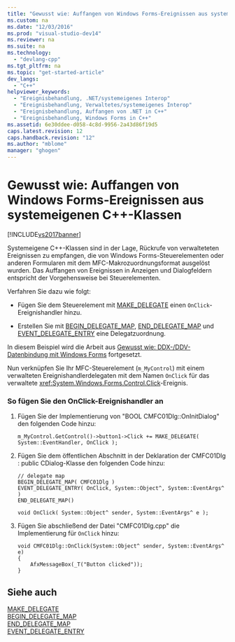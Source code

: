 ```yaml
---
title: "Gewusst wie: Auffangen von Windows Forms-Ereignissen aus systemeigenen C++-Klassen"
ms.custom: na
ms.date: "12/03/2016"
ms.prod: "visual-studio-dev14"
ms.reviewer: na
ms.suite: na
ms.technology: 
  - "devlang-cpp"
ms.tgt_pltfrm: na
ms.topic: "get-started-article"
dev_langs: 
  - "C++"
helpviewer_keywords: 
  - "Ereignisbehandlung, .NET/systemeigenes Interop"
  - "Ereignisbehandlung, Verwaltetes/systemeigenes Interop"
  - "Ereignisbehandlung, Auffangen von .NET in C++"
  - "Ereignisbehandlung, Windows Forms in C++"
ms.assetid: 6e30ddee-d058-4c8d-9956-2a43d86f19d5
caps.latest.revision: 12
caps.handback.revision: "12"
ms.author: "mblome"
manager: "ghogen"
---
```

# Gewusst wie: Auffangen von Windows Forms-Ereignissen aus systemeigenen C++-Klassen
[!INCLUDE[vs2017banner](../assembler/inline/includes/vs2017banner.md)]

Systemeigene C\+\+\-Klassen sind in der Lage, Rückrufe von verwalteteten Ereignissen zu empfangen, die von Windows Forms\-Steuerelementen oder anderen Formularen mit dem MFC\-Makrozuordnungsformat ausgelöst wurden.  Das Auffangen von Ereignissen in Anzeigen und Dialogfeldern entspricht der Vorgehensweise bei Steuerelementen.  
  
 Verfahren Sie dazu wie folgt:  
  
-   Fügen Sie dem Steuerelement mit [MAKE\_DELEGATE](../Topic/MAKE_DELEGATE.md) einen `OnClick`\-Ereignishandler hinzu.  
  
-   Erstellen Sie mit [BEGIN\_DELEGATE\_MAP](../Topic/BEGIN_DELEGATE_MAP.md), [END\_DELEGATE\_MAP](../Topic/END_DELEGATE_MAP.md) und [EVENT\_DELEGATE\_ENTRY](../Topic/EVENT_DELEGATE_ENTRY.md) eine Delegatzuordnung.  
  
 In diesem Beispiel wird die Arbeit aus [Gewusst wie: DDX\-\/DDV\-Datenbindung mit Windows Forms](../dotnet/how-to-do-ddx-ddv-data-binding-with-windows-forms.md) fortgesetzt.  
  
 Nun verknüpfen Sie Ihr MFC\-Steuerelement \(`m_MyControl`\) mit einem verwalteten Ereignishandlerdelegaten mit dem Namen `OnClick` für das verwaltete <xref:System.Windows.Forms.Control.Click>\-Ereignis.  
  
### So fügen Sie den OnClick\-Ereignishandler an  
  
1.  Fügen Sie der Implementierung von "BOOL CMFC01Dlg::OnInitDialog" den folgenden Code hinzu:  
  
    ```  
    m_MyControl.GetControl()->button1->Click += MAKE_DELEGATE( System::EventHandler, OnClick );  
    ```  
  
2.  Fügen Sie dem öffentlichen Abschnitt in der Deklaration der CMFC01Dlg : public CDialog\-Klasse den folgenden Code hinzu:  
  
    ```  
    // delegate map  
    BEGIN_DELEGATE_MAP( CMFC01Dlg )  
    EVENT_DELEGATE_ENTRY( OnClick, System::Object^, System::EventArgs^ )  
    END_DELEGATE_MAP()  
  
    void OnClick( System::Object^ sender, System::EventArgs^ e );  
    ```  
  
3.  Fügen Sie abschließend der Datei "CMFC01Dlg.cpp" die Implementierung für `OnClick` hinzu:  
  
    ```  
    void CMFC01Dlg::OnClick(System::Object^ sender, System::EventArgs^ e)  
    {  
        AfxMessageBox(_T("Button clicked"));  
    }  
    ```  
  
## Siehe auch  
 [MAKE\_DELEGATE](../Topic/MAKE_DELEGATE.md)   
 [BEGIN\_DELEGATE\_MAP](../Topic/BEGIN_DELEGATE_MAP.md)   
 [END\_DELEGATE\_MAP](../Topic/END_DELEGATE_MAP.md)   
 [EVENT\_DELEGATE\_ENTRY](../Topic/EVENT_DELEGATE_ENTRY.md)